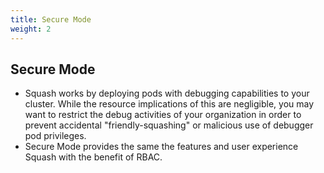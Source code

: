```yaml
---
title: Secure Mode
weight: 2
---
```


## Secure Mode

- Squash works by deploying pods with debugging capabilities to your cluster. While the resource implications of this are negligible, you may want to restrict the debug activities of your organization in order to prevent accidental "friendly-squashing" or malicious use of debugger pod privileges.
- Secure Mode provides the same the features and user experience Squash with the benefit of RBAC.

